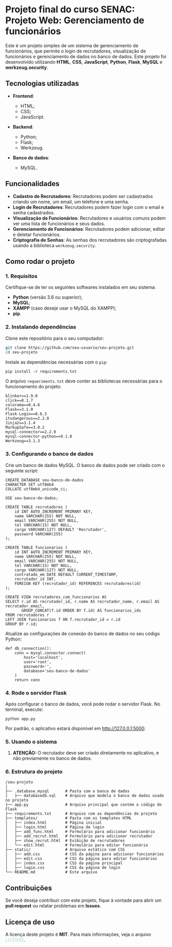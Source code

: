 # Projeto final do curso SENAC: Projeto Web: Gerenciamento de funcionários

Este é um projeto simples de um sistema de gerenciamento de funcionários, que permite o login de recrutadores, visualização de funcionários e gerenciamento de dados no banco de dados. Este projeto foi desenvolvido utilizando **HTML**, **CSS**, **JavaScript**, **Python**, **Flask**, **MySQL** e **werkzeug.security**.

## Tecnologias utilizadas

- **Frontend**:
  - HTML;
  - CSS;
  - JavaScript.

- **Backend**:
  - Python;
  - Flask;
  - Werkzeug.

- **Banco de dados**:
  - MySQL.

## Funcionalidades

- **Cadastro de Recrutadores**: Recrutadores podem ser cadastrados criando um nome, um email, um telefone e uma senha.
- **Login de Recrutadores**: Recrutadores podem fazer login com o email e senha cadastrados.
- **Visualização de Funcionários**: Recrutadores e usuários comuns podem ver uma lista de funcionários e seus dados.
- **Gerenciamento de Funcionários**: Recrutadores podem adicionar, editar e deletar funcionários.
- **Criptografia de Senhas**: As senhas dos recrutadores são criptografadas usando a biblioteca `werkzeug.security`.

## Como rodar o projeto

### 1. Requisitos

Certifique-se de ter os seguintes softwares instalados em seu sistema:

- **Python** (versão 3.6 ou superior);
- **MySQL**;
- **XAMPP** (caso deseje usar o MySQL do XAMPP);
- **pip**.

### 2. Instalando dependências

Clone este repositório para o seu computador:

```bash
git clone https://github.com/seu-usuario/seu-projeto.git
cd seu-projeto
```

Instale as dependências necessárias com o `pip`:
```
pip install -r requirements.txt
```
O arquivo `requeriments.txt` deve conter as bibliotecas necessárias para o funcionamento do projeto:
```
blinker==1.9.0
click==8.1.7
colorama==0.4.6
Flask==3.1.0
Flask-Login==0.6.3
itsdangerous==2.2.0
Jinja2==3.1.4
MarkupSafe==3.0.2
mysql-connector==2.2.9
mysql-connector-python==9.1.0
Werkzeug==3.1.3
```

### 3. Configurando o banco de dados

Crie um banco de dados MySQL. O banco de dados pode ser criado com o seguinte script:

```
CREATE DATABASE seu-banco-de-dados
CHARACTER SET utf8mb4
COLLATE utf8mb4_unicode_ci;

USE seu-banco-de-dados;

CREATE TABLE recrutadores (
    id INT AUTO_INCREMENT PRIMARY KEY,
    name VARCHAR(255) NOT NULL,
    email VARCHAR(255) NOT NULL,
    tel VARCHAR(15) NOT NULL,
    cargo VARCHAR(127) DEFAULT 'Recrutador',
    password VARCHAR(255)
);

CREATE TABLE funcionarios (
    id INT AUTO_INCREMENT PRIMARY KEY,
    name VARCHAR(255) NOT NULL,
    email VARCHAR(255) NOT NULL,
    tel VARCHAR(15) NOT NULL,
    cargo VARCHAR(127) NOT NULL,
    contratado_em DATE DEFAULT CURRENT_TIMESTAMP,
    recrutador_id INT,
    FOREIGN KEY (recrutador_id) REFERENCES recrutadores(id)
);

CREATE VIEW recrutadores_com_funcionarios AS
SELECT r.id AS recrutador_id, r.name AS recrutador_name, r.email AS recrutador_email, 
       GROUP_CONCAT(f.id ORDER BY f.id) AS funcionarios_ids
FROM recrutadores r
LEFT JOIN funcionarios f ON f.recrutador_id = r.id
GROUP BY r.id;
```

Atualize as configurações de conexão do banco de dados no seu código Python:
```
def db_connection():
    conn = mysql.connector.connect(
        host='localhost',
        user='root',
        password='',
        database='seu-banco-de-dados'
    )
    return conn
```

### 4. Rode o servidor Flask
Após configurar o banco de dados, você pode rodar o servidor Flask. No terminal, execute:
```
python app.py
```
Por padrão, o aplicativo estará disponível em http://127.0.0.1:5000.

### 5. Usando o sistema
1. **ATENÇÃO:** O recrutador deve ser criado diretamente no aplicativo, e não previamente no banco de dados.

### 6. Estrutura do projeto
```
/seu-projeto
│
├── .database_mysql       # Pasta com o banco de dados
│   ├── databasedb.sql    # Arquivo que modela o banco de dados usado no projeto
├── app.py                # Arquivo principal que contém o código do Flask
├── requirements.txt      # Arquivo com as dependências do projeto
├── templates/            # Pasta com os templates HTML
│   ├── index.html        # Página inicial
│   ├── login.html        # Página de login
│   ├── add_func.html     # Formulário para adicionar funcionário
│   ├── add_recrut.html   # Formulário para adicionar recrutador
│   ├── show_recrut.html  # Exibição de recrutadores
│   └── edit.html         # Formulário para editar funcionário
├── static/               # Arquivo estático com CSS
│   ├── add.css           # CSS da página para adicionar funcionários
│   ├── edit.css          # CSS da página para editar funcionários
│   ├── index.css         # CSS da página principal
│   ├── login.css         # CSS da página de login
└── README.md             # Este arquivo
```

## Contribuições
Se você deseja contribuir com este projeto, fique à vontade para abrir um **pull request** ou relatar problemas em **Issues**.

<style>
  .cor {
    color: #ADD8E6;
  }
</style>

## Licença de uso
A licença deste projeto é **MIT**. Para mais informações, veja o arquivo <span class="cor">LICENSE</span>.
